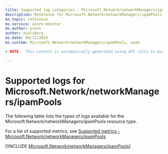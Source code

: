 ```yaml
---
title: Supported log categories - Microsoft.Network/networkManagers/ipamPools
description: Reference for Microsoft.Network/networkManagers/ipamPools in Azure Monitor Logs.
ms.topic: reference
ms.service: azure-monitor
ms.author: orens
author: osalzberg
ms.date: 09/12/2024
ms.custom: Microsoft.Network/networkManagers/ipamPools, naam

# NOTE:  This content is automatically generated using API calls to Azure. Any edits made on these files will be overwritten in the next run of the script. 

---
```





# Supported logs for Microsoft.Network/networkManagers/ipamPools  
The following table lists the types of logs available for the Microsoft.Network/networkManagers/ipamPools resource type.
  
  
  
For a list of supported metrics, see [Supported metrics - Microsoft.Network/networkManagers/ipamPools](../supported-metrics/microsoft-network-networkmanagers-ipampools-metrics.md)  
  

  
[!INCLUDE [Microsoft.Network/networkManagers/ipamPools](~/reusable-content/ce-skilling/azure/includes/azure-monitor/reference/logs/microsoft-network-networkmanagers-ipampools-logs-include.md)]  
  

